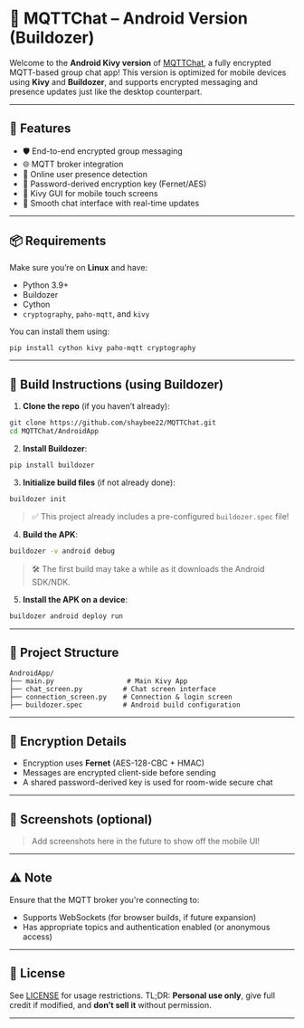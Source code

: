 # 📱 MQTTChat – Android Version (Buildozer)

Welcome to the **Android Kivy version** of [MQTTChat](https://github.com/shaybee22/MQTTChat/), a fully encrypted MQTT-based group chat app! This version is optimized for mobile devices using **Kivy** and **Buildozer**, and supports encrypted messaging and presence updates just like the desktop counterpart.

---

## 🚀 Features

* 🛡️ End-to-end encrypted group messaging
* 🌐 MQTT broker integration
* 👥 Online user presence detection
* 🔐 Password-derived encryption key (Fernet/AES)
* 📱 Kivy GUI for mobile touch screens
* 💬 Smooth chat interface with real-time updates

---

## 📦 Requirements

Make sure you’re on **Linux** and have:

* Python 3.9+
* Buildozer
* Cython
* `cryptography`, `paho-mqtt`, and `kivy`

You can install them using:

```bash
pip install cython kivy paho-mqtt cryptography
```

---

## 🧰 Build Instructions (using Buildozer)

1. **Clone the repo** (if you haven’t already):

```bash
git clone https://github.com/shaybee22/MQTTChat.git
cd MQTTChat/AndroidApp
```

2. **Install Buildozer**:

```bash
pip install buildozer
```

3. **Initialize build files** (if not already done):

```bash
buildozer init
```

> ✅ This project already includes a pre-configured `buildozer.spec` file!

4. **Build the APK**:

```bash
buildozer -v android debug
```

> 🛠️ The first build may take a while as it downloads the Android SDK/NDK.

5. **Install the APK on a device**:

```bash
buildozer android deploy run
```

---

## 📂 Project Structure

```
AndroidApp/
├── main.py                  # Main Kivy App
├── chat_screen.py          # Chat screen interface
├── connection_screen.py    # Connection & login screen
├── buildozer.spec          # Android build configuration
```

---

## 🔐 Encryption Details

* Encryption uses **Fernet** (AES-128-CBC + HMAC)
* Messages are encrypted client-side before sending
* A shared password-derived key is used for room-wide secure chat

---

## 📸 Screenshots (optional)

> Add screenshots here in the future to show off the mobile UI!

---

## ⚠️ Note

Ensure that the MQTT broker you're connecting to:

* Supports WebSockets (for browser builds, if future expansion)
* Has appropriate topics and authentication enabled (or anonymous access)

---

## 📄 License

See [LICENSE](https://github.com/shaybee22/MQTTChat/blob/main/LICENSE) for usage restrictions. TL;DR: **Personal use only**, give full credit if modified, and **don’t sell it** without permission.

---

